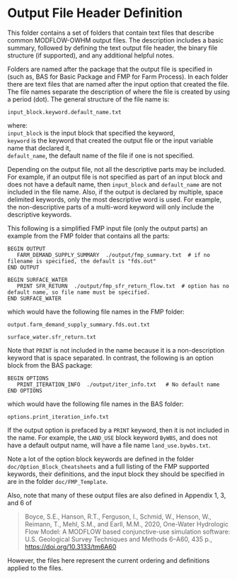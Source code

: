 # Output File Header Definition

This folder contains a set of folders that contain text files that 
describe common MODFLOW-OWHM output files. The description includes a basic summary, 
followed by defining the text output file header, the binary file structure (if supported), 
and any additional helpful notes.

Folders are named after the package that the output file is specified in 
(such as, BAS for Basic Package and FMP for Farm Process). In each folder 
there are text files that are named after the input option that created the file. 
The file names separate the description of where the file is created by using 
a period (dot). The general structure of the file name is:

`input_block.keyword.default_name.txt` 

where:  
`input_block` is the input block that specified the keyword,   
`keyword`  is the keyword that created the output file or the input variable name that declared it,  
`default_name`, the default name of the file if one is not specified.

Depending on the output file, not all the descriptive parts may be included. 
For example, if an output file is not specified as part of an input block 
and does not have a default name, then `input_block` and `default_name` 
are not included in the file name. Also, if the output is declared by 
multiple, space delimited keywords, only the most descriptive word is used. 
For example, the non-descriptive parts of a multi-word keyword will 
only include the descriptive keywords.

This following is a simplified FMP input file (only the output parts) 
an example from the FMP folder that contains all the parts:

```
BEGIN OUTPUT
   FARM_DEMAND_SUPPLY_SUMMARY  ./output/fmp_summary.txt  # if no filename is specified, the default is "fds.out"
END OUTPUT

BEGIN SURFACE_WATER
   PRINT SFR_RETURN  ./output/fmp_sfr_return_flow.txt  # option has no default name, so file name must be specified.
END SURFACE_WATER
```

which would have the following file names in the FMP folder:

`output.farm_demand_supply_summary.fds.out.txt`

`surface_water.sfr_return.txt`

Note that `PRINT` is not included in the name because it is 
a non-description keyword that is space separated. 
In contrast, the following is an option block from the BAS package:

```
BEGIN OPTIONS
   PRINT_ITERATION_INFO  ./output/iter_info.txt   # No default name
END OPTIONS
```

which would have the following file names in the BAS folder:

`options.print_iteration_info.txt`

If the output option is prefaced by a `PRINT` keyword, then it is not 
included in the name. For example, the `LAND_USE` block keyword `ByWBS`, 
and does not have a default output name, will have a file name `land_use.bywbs.txt`.

Note a lot of the option block keywords are defined in the folder 
`doc/Option_Block_Cheatsheets` and a full listing of the FMP supported keywords, 
their definitions, and the input block they should be specified in are in the folder `doc/FMP_Template`.

Also, note that many of these output files are also defined in Appendix 1, 3, and 6 of

> Boyce, S.E., Hanson, R.T., Ferguson, I., Schmid, W., Henson, W., Reimann, T., Mehl, S.M., and Earll, M.M., 2020, One-Water Hydrologic Flow Model: A MODFLOW based conjunctive-use simulation software: U.S. Geological Survey Techniques and Methods 6–A60, 435 p., https://doi.org/10.3133/tm6A60

However, the files here represent the current ordering and definitions applied to the files.

